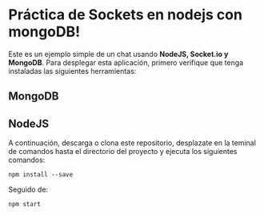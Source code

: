 # Práctica de Sockets en nodejs con mongoDB!

Este es un ejemplo simple de un chat usando **NodeJS, Socket.io y MongoDB**. Para desplegar esta aplicación, primero verifique que tenga instaladas las siguientes herramientas:

## MongoDB
## NodeJS

A continuación, descarga o clona este repositorio, desplazate en la teminal de comandos hasta el directorio del proyecto y ejecuta los siguientes comandos:

```
npm install --save
```
Seguido de:

```
npm start
```
